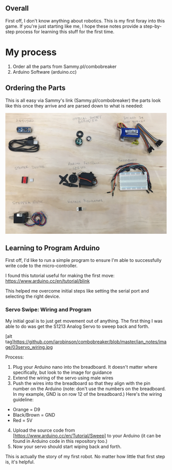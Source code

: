## Overall

First off, I don't know anything about robotics. This is my first foray into this game. If you're just starting like me, I hope these notes provide a step-by-step process for learning this stuff for the first time.

# My process

1. Order all the parts from Sammy.pl/combobreaker
2. Arduino Software (arduino.cc)


## Ordering the Parts

This is all easy via Sammy's link (Sammy.pl/combobreaker) the parts look like this once they arrive and are parsed down to what is needed:

![alt tag](https://github.com/iarobinson/combobreaker/blob/master/ian_notes/image/01combobreaker_parts.jpg)

## Learning to Program Arduino

First off, I'd like to run a simple program to ensure I'm able to successfully write code to the micro-controller.

I found this tutorial useful for making the first move:
https://www.arduino.cc/en/tutorial/blink

This helped me overcome initial steps like setting the serial port and selecting the right device.

### Servo Swipe: Wiring and Program

My initial goal is to just get movement out of anything. The first thing I was able to do was get the S1213 Analog Servo to sweep back and forth.

[alt tag]https://github.com/iarobinson/combobreaker/blob/master/ian_notes/image/03servo_wiring.jpg

Process:
1. Plug your Arduino nano into the breadboard. It doesn't matter where specifically, but look to the image for guidance
2. Extend the wiring of the servo using male wires
3. Push the wires into the breadboard so that they align with the pin number on the Arduino (note: don't use the numbers on the breadboard. In my example, GND is on row 12 of the breadboard.) Here's the wiring guideline:
- Orange      = D9
- Black/Brown = GND
- Red         = 5V
4. Upload the source code from [https://www.arduino.cc/en/Tutorial/Sweep] to your Arduino (it can be found in Arduino code in this repository too.)
5. Now your servo should start wiping back and forth.

This is actually the story of my first robot. No matter how little that first step is, it's helpful.

##
